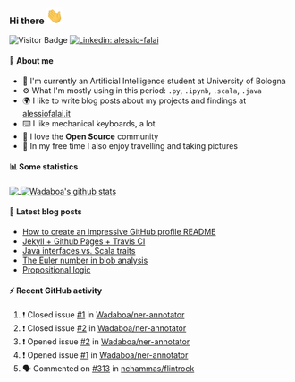 ### Hi there <img src="https://raw.githubusercontent.com/Wadaboa/Wadaboa/master/wave.gif" width="30px">

![Visitor Badge](https://visitor-badge.laobi.icu/badge?page_id=Wadaboa.Wadaboa)
[![Linkedin: alessio-falai](https://img.shields.io/badge/-Alessio%20Falai-blue?style=flat-square&logo=Linkedin&logoColor=white&link=https://www.linkedin.com/in/alessio-falai/)](https://www.linkedin.com/in/alessio-falai/)

#### 👨 About me
- 🤖 I'm currently an Artificial Intelligence student at University of Bologna
- ⚙️ What I'm mostly using in this period: `.py`, `.ipynb`, `.scala`, `.java`
- 🌍 I like to write blog posts about my projects and findings at [alessiofalai.it](https://alessiofalai.it)
- ⌨️ I like mechanical keyboards, a lot
- 🌱 I love the **Open Source** community
- 📸 In my free time I also enjoy travelling and taking pictures

#### 📊 Some statistics

<a href="https://github.com/Wadaboa/">
  <img align="center" src="https://github-readme-stats.vercel.app/api/top-langs/?username=Wadaboa&hide=html" />
</a>
<a href="https://github.com/Wadaboa/">
  <img align="center" src="https://github-readme-stats.vercel.app/api?username=Wadaboa&count_private=true&show_icons=true&line_height=33" alt="Wadaboa's github stats" />
</a>

#### 📕 Latest blog posts
<!-- BLOG-POST-LIST:START -->
- [How to create an impressive GitHub profile README](https://alessiofalai.it/blog/github-profile-readme)
- [Jekyll + Github Pages + Travis CI](https://alessiofalai.it/blog/jekyll-ghpages-travis)
- [Java interfaces vs. Scala traits](https://alessiofalai.it/blog/scala-traits)
- [The Euler number in blob analysis](https://alessiofalai.it/blog/euler-number)
- [Propositional logic](https://alessiofalai.it/blog/propositional-logic)
<!-- BLOG-POST-LIST:END -->

#### ⚡ Recent GitHub activity
<!--START_SECTION:activity-->
1. ❗️ Closed issue [#1](https://github.com/Wadaboa/ner-annotator/issues/1) in [Wadaboa/ner-annotator](https://github.com/Wadaboa/ner-annotator)
2. ❗️ Closed issue [#2](https://github.com/Wadaboa/ner-annotator/issues/2) in [Wadaboa/ner-annotator](https://github.com/Wadaboa/ner-annotator)
3. ❗️ Opened issue [#2](https://github.com/Wadaboa/ner-annotator/issues/2) in [Wadaboa/ner-annotator](https://github.com/Wadaboa/ner-annotator)
4. ❗️ Opened issue [#1](https://github.com/Wadaboa/ner-annotator/issues/1) in [Wadaboa/ner-annotator](https://github.com/Wadaboa/ner-annotator)
5. 🗣 Commented on [#313](https://github.com/nchammas/flintrock/issues/313) in [nchammas/flintrock](https://github.com/nchammas/flintrock)
<!--END_SECTION:activity-->
